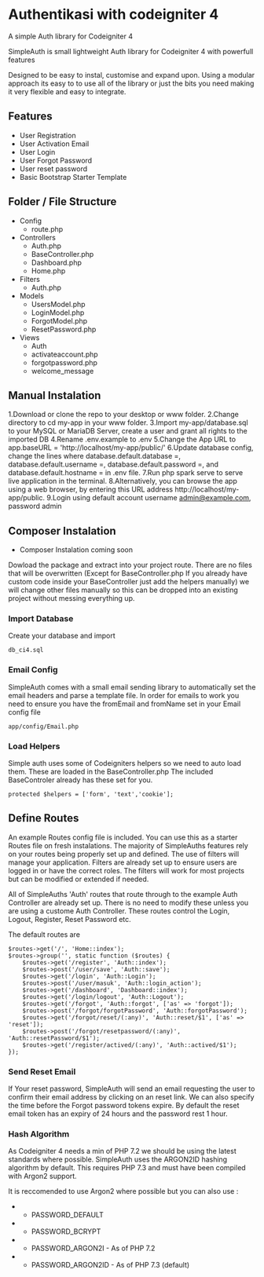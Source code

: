 # Authentikasi with codeigniter 4 

A simple Auth library for Codeigniter 4

SimpleAuth is small lightweight Auth library for Codeigniter 4 with powerfull features

Designed to be easy to instal, customise and expand upon. Using a modular approach its easy to to use all of the library or just the bits you need making it very flexible and easy to integrate.


## Features

* User Registration
* User Activation Email
* User Login
* User Forgot Password
* User reset password 
* Basic Bootstrap Starter Template


## Folder / File Structure


* Config
    * route.php
* Controllers
    * Auth.php
    * BaseController.php
    * Dashboard.php
    * Home.php
* Filters
    * Auth.php
* Models
    * UsersModel.php
    * LoginModel.php
    * ForgotModel.php
    * ResetPassword.php
* Views
  * Auth
   * activateaccount.php
   * forgotpassword.php
  * welcome_message
   

## Manual Instalation

1.Download or clone the repo to your desktop or www folder.
2.Change directory to cd my-app in your www folder.
3.Import my-app/database.sql to your MySQL or MariaDB Server, create a user and grant all rights to the imported DB
4.Rename .env.example to .env
5.Change the App URL to app.baseURL = 'http://localhost/my-app/public/'
6.Update database config, change the lines where database.default.database =, database.default.username =, database.default.password =, and database.default.hostname = in .env file.
7.Run php spark serve to serve live application in the terminal.
8.Alternatively, you can browse the app using a web browser, by entering this URL address http://localhost/my-app/public.
9.Login using default account username admin@example.com, password admin

## Composer Instalation

* Composer Instalation coming soon

Dowload the package and extract into your project route. There are no files that will be overwritten (Except for BaseController.php If you already have custom code inside your BaseController just add the helpers manually) we will change other files manually so this can be dropped into an existing project without messing everything up.

### Import Database

Create your database and import
```
db_ci4.sql
```



### Email Config

SimpleAuth comes with a small email sending library to automatically set the email headers and parse a template file. In order for emails to work you need to ensure you have the fromEmail and fromName set in your Email config file

```
app/config/Email.php
```

### Load Helpers

Simple auth uses some of Codeigniters helpers so we need to auto load them. These are loaded in the BaseController.php The included BaseControler already has these set for you.

```
protected $helpers = ['form', 'text','cookie'];
```



## Define Routes

An example Routes config file is included. You can use this as a starter Routes file on fresh instalations. The majority of SimpleAuths features rely on your routes being properly set up and defined. The use of filters will manage your application. Filters are already set up to ensure users are logged in or have the correct roles. The filters will work for most projects but can be modified or extended if needed.

All of SimpleAuths 'Auth' routes that route through to the example Auth Controller are already set up. There is no need to modify these unless you are using a custome Auth Controller. These routes control the Login, Logout, Register, Reset Password etc.

The default routes are

```
$routes->get('/', 'Home::index');
$routes->group('', static function ($routes) {
    $routes->get('/register', 'Auth::index');
    $routes->post('/user/save', 'Auth::save');
    $routes->get('/login', 'Auth::Login');
    $routes->post('/user/masuk', 'Auth::login_action');
    $routes->get('/dashboard', 'Dashboard::index');
    $routes->get('/login/logout', 'Auth::Logout');
    $routes->get('/forgot', 'Auth::forgot', ['as' => 'forgot']);
    $routes->post('/forgot/forgotPassword', 'Auth::forgotPassword');
    $routes->get('/forgot/reset/(:any)', 'Auth::reset/$1', ['as' => 'reset']);
    $routes->post('/forgot/resetpassword/(:any)', 'Auth::resetPassword/$1');
    $routes->get('/register/actived/(:any)', 'Auth::actived/$1');
});
```

### Send Reset Email

If Your reset password, SimpleAuth will send an email requesting the user to confirm their email address by clicking on an reset link. We can also specify the time before the Forgot password tokens expire. By default the reset email token has an expiry of 24 hours and the password rest 1 hour.



### Hash Algorithm 

As Codeigniter 4 needs a min of PHP 7.2 we should be using the latest standards where possible. SimpleAuth uses the ARGON2ID hashing algorithm by default. This requires PHP 7.3 and must have been compiled with Argon2 support.

It is reccomended to use Argon2 where possible but you can also use :

* - PASSWORD_DEFAULT 
* - PASSWORD_BCRYPT
* - PASSWORD_ARGON2I  - As of PHP 7.2 
* - PASSWORD_ARGON2ID - As of PHP 7.3 (default)



















